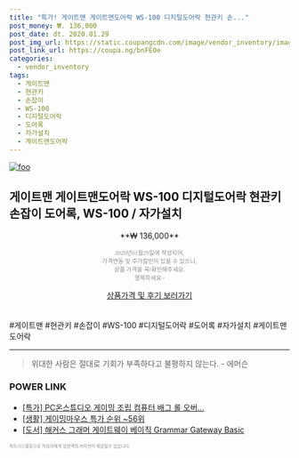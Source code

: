 ```yaml
--- 
title: "특가! 게이트맨 게이트맨도어락 WS-100 디지털도어락 현관키 손..." 
post_money: ₩. 136,000 
post_date: dt. 2020.01.29 
post_img_url: https://static.coupangcdn.com/image/vendor_inventory/images/2016/10/25/16/4/7b429c55-386c-47a7-ad41-7eb5c1514e94.jpg 
post_link_url: https://coupa.ng/bnFE0e 
categories: 
  - vendor_inventory 
tags: 
  - 게이트맨 
  - 현관키 
  - 손잡이 
  - WS-100 
  - 디지털도어락 
  - 도어록 
  - 자가설치 
  - 게이트맨도어락 
--- 
```

[![foo](https://static.coupangcdn.com/image/vendor_inventory/images/2016/10/25/16/4/7b429c55-386c-47a7-ad41-7eb5c1514e94.jpg)](https://coupa.ng/bnFE0e) 

## 게이트맨 게이트맨도어락 WS-100 디지털도어락 현관키 손잡이 도어록, WS-100 / 자가설치 
<p style="text-align: center;">**₩ 136,000**</p> 
<p style="text-align: center;"><span style="color: #898c8f; font-family: Georgia,Times,serif; font-size: 0.75em;">2020년01월29일에 작성되어, <br>가격변동 및 추가할인이 있을 수 있으니,<br> 상품 가격을 꼭!확인해주세요.<br>행복하세요~</span> 
</p>	 
<div markdown="0" style="text-align: center;"><a href="https://coupa.ng/bnFE0e" class="btn btn--success">상품가격 및 후기 보러가기</a></div> 
<br><br> 
  #게이트맨 #현관키 #손잡이 #WS-100 #디지털도어락 #도어록 #자가설치 #게이트맨도어락 
<hr> 

> 위대한 사람은 절대로 기회가 부족하다고 불평하지 않는다. - 에머슨 


### POWER LINK

* <a href="https://blog.naver.com/an0733/221790260164" target="_blank">[특가] PC온스튜디오 게이밍 조립 컴퓨터 배그 롤 오버...</a>
* <a href="https://blog.naver.com/sakai111/221785337277" target="_blank"> [생활] 게이밍마우스 특가 순위 ~56위</a>
* <a href="https://blog.naver.com/fasyy4321/221780228188" target="_blank">[도서] 해커스 그래머 게이트웨이 베이직 Grammar Gateway Basic</a>

<span style="color: #898c8f; font-family: Georgia,Times,serif; font-size: 0.55em;">파트너스활동으로 작성자에게 일정액의 커미션이 제공될수 있습니다.</span> 
